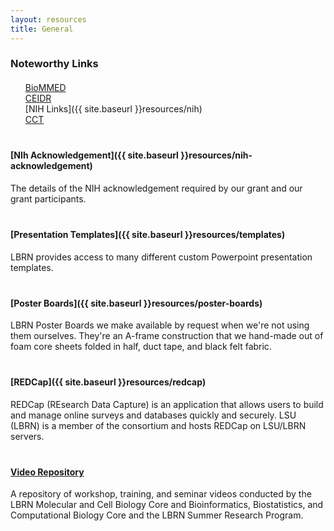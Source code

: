 ```yaml
---
layout: resources
title: General
---
```


<style>
	h3 { margin-bottom: 20px }
	ul { list-style: none; margin-bottom: 40px; }
	p { margin-bottom: 40px }
</style>

### Noteworthy Links

- [BioMMED](http://www1.vetmed.lsu.edu/BioMMED/index.html)
- [CEIDR](http://cobre.ceidr.lsu.edu/)
- [NIH Links]({{ site.baseurl }}resources/nih)
- [CCT](https://www.cct.lsu.edu/)


#### [NIh Acknowledgement]({{ site.baseurl }}resources/nih-acknowledgement)

The details of the NIH acknowledgement required by our grant and our grant participants.

#### [Presentation Templates]({{ site.baseurl }}resources/templates)

LBRN provides access to many different custom Powerpoint presentation templates.

#### [Poster Boards]({{ site.baseurl }}resources/poster-boards)

LBRN Poster Boards we make available by request when we're not using them ourselves. They're an A-frame construction that we hand-made out of foam core sheets folded in half, duct tape, and black felt fabric.

#### [REDCap]({{ site.baseurl }}resources/redcap)

REDCap (REsearch Data Capture) is an application that allows users to build and manage online surveys and databases quickly and securely. LSU (LBRN) is a member of the consortium and hosts REDCap on LSU/LBRN servers.

#### [Video Repository](https://www.youtube.com/user/LBRNINBRE/videos)

A repository of workshop, training, and seminar videos conducted by the LBRN Molecular and Cell Biology Core and Bioinformatics, Biostatistics, and Computational Biology Core and the LBRN Summer Research Program.
